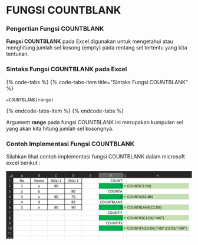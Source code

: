 # FUNGSI COUNTBLANK

### Pengertian Fungsi **COUNTBLANK**

**Fungsi COUNTBLANK** pada Excel digunakan untuk mengetahui atau menghitung jumlah sel kosong \(empty\) pada rentang sel tertentu yang kita tentukan.

### Sintaks Fungsi COUNTBLANK pada Excel

{% code-tabs %}
{% code-tabs-item title="Sintaks Fungsi COUNTBLANK" %}
```text
=COUNTBLANK(range)
```
{% endcode-tabs-item %}
{% endcode-tabs %}

Argument **range** pada fungsi COUNTBLANK ini merupakan kumpulan sel yang akan kita hitung jumlah sel kosongnya.

### Contoh Implementasi Fungsi COUNTBLANK

Silahkan lihat contoh implementasi fungsi COUNTBLANK dalam microsoft excel berikut :

![implementasi counting functions pada excel](../../../.gitbook/assets/count.JPG)

